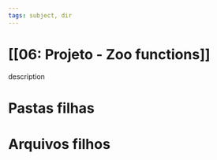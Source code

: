 ```yaml
---
tags: subject, dir
---
```


# [[06: Projeto - Zoo functions]]

description

# Pastas filhas



# Arquivos filhos


